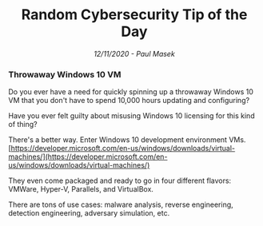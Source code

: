 <div align="center"><h1>Random Cybersecurity Tip of the Day</h1></div>
<div align="center"> <i>12/11/2020 - Paul Masek</i> </div>

### Throwaway Windows 10 VM

Do you ever have a need for quickly spinning up a throwaway Windows 10 VM that you don't have to spend 10,000 hours updating and configuring?

Have you ever felt guilty about misusing Windows 10 licensing for this kind of thing?

There's a better way. Enter Windows 10 development environment VMs. [https://developer.microsoft.com/en-us/windows/downloads/virtual-machines/](https://developer.microsoft.com/en-us/windows/downloads/virtual-machines/)

They even come packaged and ready to go in four different flavors: VMWare, Hyper-V, Parallels, and VirtualBox.

There are tons of use cases: malware analysis, reverse engineering, detection engineering, adversary simulation, etc.